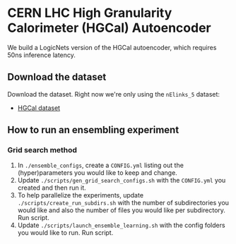 # CERN LHC High Granularity Calorimeter (HGCal) Autoencoder
We build a LogicNets version of the HGCal autoencoder, which requires 50ns inference latency.

## Download the dataset
Download the dataset. Right now we're only using the `nElinks_5` dataset:
* [HGCal dataset](https://emdhgcalae.nrp-nautilus.io/ttbar/data/HGCal22Data_signal_driven_ttbar_v11/nElinks_5/)
<!-- * [Elegun dataset](https://emdhgcalae.nrp-nautilus.io/EleGun/low_pt_high_eta/data/nElinks_5/) -->

## How to run an ensembling experiment

### Grid search method
1. In `./ensemble_configs`, create a `CONFIG.yml` listing out the (hyper)parameters you would like to keep and change.
2. Update `./scripts/gen_grid_search_configs.sh` with the `CONFIG.yml` you created and then run it.
3. To help parallelize the experiments, update `./scripts/create_run_subdirs.sh` with the number of subdirectories you would like and also the number of files you would like per subdirectory. Run script.
4. Update `./scripts/launch_ensemble_learning.sh` with the config folders you would like to run. Run script.